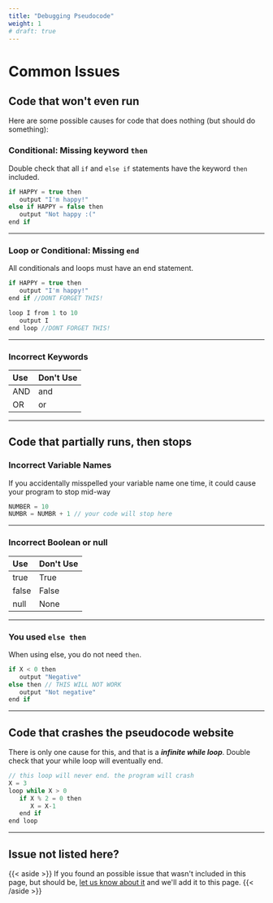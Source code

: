 ```yaml
---
title: "Debugging Pseudocode"
weight: 1
# draft: true
---
```



# Common Issues


## Code that won't even run
Here are some possible causes for code that does nothing (but should do something):



### Conditional: Missing keyword `then`
Double check that all `if` and `else if` statements have the keyword `then` included.

```java
if HAPPY = true then
   output "I'm happy!"
else if HAPPY = false then
   output "Not happy :("
end if
```
---

### Loop or Conditional: Missing `end`
All conditionals and loops must have an end statement.

```java
if HAPPY = true then
   output "I'm happy!"
end if //DONT FORGET THIS!
```

```java
loop I from 1 to 10
   output I
end loop //DONT FORGET THIS!
```

---

### Incorrect Keywords

| Use | Don't Use |
|:-----|:------------------|
| AND | and |
| OR | or   | 

---

## Code that partially runs, then stops

### Incorrect Variable Names
If you accidentally misspelled your variable name one time, it could cause your program to stop mid-way

```java
NUMBER = 10
NUMBR = NUMBR + 1 // your code will stop here
```

---

### Incorrect Boolean or null

| Use | Don't Use |
|:-----|:------------------|
| true | True |
| false | False   | 
| null | None   | 

---

### You used `else then`
When using else, you do not need `then`.

```java
if X < 0 then
   output "Negative"
else then // THIS WILL NOT WORK
   output "Not negative"
end if
```
---

## Code that crashes the pseudocode website

There is only one cause for this, and that is a ***infinite while loop***. Double check that your while loop will eventually end.

```java
// this loop will never end. the program will crash
X = 3
loop while X > 0
   if X % 2 = 0 then
      X = X-1
   end if
end loop
```
---

## Issue not listed here?

{{< aside >}}
If you found an possible issue that wasn't included in this page, but should be, [let us know about it](https://docs.google.com/forms/d/e/1FAIpQLScxDxwDYWmBCwgXCK8FyW7jESl0C0HfxOyK5wJxXKPcWhgD0A/viewform?usp=sf_link) and we'll add it to this page.
{{< /aside >}}
